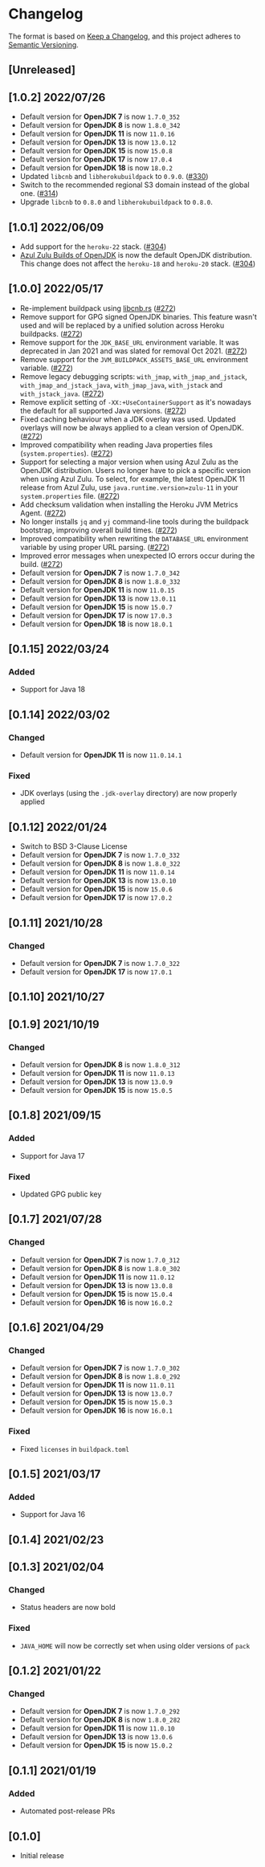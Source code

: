 # Changelog
The format is based on [Keep a Changelog](https://keepachangelog.com/en/1.0.0/),
and this project adheres to [Semantic Versioning](https://semver.org/spec/v2.0.0.html).

## [Unreleased]

## [1.0.2] 2022/07/26

* Default version for **OpenJDK 7** is now `1.7.0_352`
* Default version for **OpenJDK 8** is now `1.8.0_342`
* Default version for **OpenJDK 11** is now `11.0.16`
* Default version for **OpenJDK 13** is now `13.0.12`
* Default version for **OpenJDK 15** is now `15.0.8`
* Default version for **OpenJDK 17** is now `17.0.4`
* Default version for **OpenJDK 18** is now `18.0.2`
* Updated `libcnb` and `libherokubuildpack` to `0.9.0`. ([#330](https://github.com/heroku/buildpacks-nodejs/pull/330))
* Switch to the recommended regional S3 domain instead of the global one. ([#314](https://github.com/heroku/buildpacks-jvm/pull/314))
* Upgrade `libcnb` to `0.8.0` and `libherokubuildpack` to `0.8.0`.

## [1.0.1] 2022/06/09

* Add support for the `heroku-22` stack. ([#304](https://github.com/heroku/buildpacks-jvm/pull/304))
* [Azul Zulu Builds of OpenJDK](https://www.azul.com/downloads/?package=jdk#download-openjdk) is now the default OpenJDK distribution. This change does not affect the `heroku-18` and `heroku-20` stack. ([#304](https://github.com/heroku/buildpacks-jvm/pull/304))

## [1.0.0] 2022/05/17

* Re-implement buildpack using [libcnb.rs](https://github.com/heroku/libcnb.rs) ([#272](https://github.com/heroku/buildpacks-jvm/pull/272))
* Remove support for GPG signed OpenJDK binaries. This feature wasn't used and will be replaced by a unified solution across Heroku buildpacks. ([#272](https://github.com/heroku/buildpacks-jvm/pull/272))
* Remove support for the `JDK_BASE_URL` environment variable. It was deprecated in Jan 2021 and was slated for removal Oct 2021. ([#272](https://github.com/heroku/buildpacks-jvm/pull/272))
* Remove support for the `JVM_BUILDPACK_ASSETS_BASE_URL` environment variable. ([#272](https://github.com/heroku/buildpacks-jvm/pull/272))
* Remove legacy debugging scripts: `with_jmap`, `with_jmap_and_jstack`, `with_jmap_and_jstack_java`, `with_jmap_java`, `with_jstack` and `with_jstack_java`. ([#272](https://github.com/heroku/buildpacks-jvm/pull/272))
* Remove explicit setting of `-XX:+UseContainerSupport` as it's nowadays the default for all supported Java versions. ([#272](https://github.com/heroku/buildpacks-jvm/pull/272))
* Fixed caching behaviour when a JDK overlay was used. Updated overlays will now be always applied to a clean version of OpenJDK. ([#272](https://github.com/heroku/buildpacks-jvm/pull/272))
* Improved compatibility when reading Java properties files (`system.properties`). ([#272](https://github.com/heroku/buildpacks-jvm/pull/272))
* Support for selecting a major version when using Azul Zulu as the OpenJDK distribution. Users no longer have to pick a specific version when using Azul Zulu. To select, for example, the latest OpenJDK 11 release from Azul Zulu, use `java.runtime.version=zulu-11` in your `system.properties` file. ([#272](https://github.com/heroku/buildpacks-jvm/pull/272))
* Add checksum validation when installing the Heroku JVM Metrics Agent. ([#272](https://github.com/heroku/buildpacks-jvm/pull/272))
* No longer installs `jq` and `yj` command-line tools during the buildpack bootstrap, improving overall build times. ([#272](https://github.com/heroku/buildpacks-jvm/pull/272))
* Improved compatibility when rewriting the `DATABASE_URL` environment variable by using proper URL parsing. ([#272](https://github.com/heroku/buildpacks-jvm/pull/272))
* Improved error messages when unexpected IO errors occur during the build. ([#272](https://github.com/heroku/buildpacks-jvm/pull/272))
* Default version for **OpenJDK 7** is now `1.7.0_342`
* Default version for **OpenJDK 8** is now `1.8.0_332`
* Default version for **OpenJDK 11** is now `11.0.15`
* Default version for **OpenJDK 13** is now `13.0.11`
* Default version for **OpenJDK 15** is now `15.0.7`
* Default version for **OpenJDK 17** is now `17.0.3`
* Default version for **OpenJDK 18** is now `18.0.1`


## [0.1.15] 2022/03/24

### Added
* Support for Java 18

## [0.1.14] 2022/03/02

### Changed

* Default version for **OpenJDK 11** is now `11.0.14.1`

### Fixed

* JDK overlays (using the `.jdk-overlay` directory) are now properly applied

## [0.1.12] 2022/01/24
* Switch to BSD 3-Clause License
* Default version for **OpenJDK 7** is now `1.7.0_332`
* Default version for **OpenJDK 8** is now `1.8.0_322`
* Default version for **OpenJDK 11** is now `11.0.14`
* Default version for **OpenJDK 13** is now `13.0.10`
* Default version for **OpenJDK 15** is now `15.0.6`
* Default version for **OpenJDK 17** is now `17.0.2`

## [0.1.11] 2021/10/28
### Changed
* Default version for **OpenJDK 7** is now `1.7.0_322`
* Default version for **OpenJDK 17** is now `17.0.1`

## [0.1.10] 2021/10/27

## [0.1.9] 2021/10/19
### Changed
* Default version for **OpenJDK 8** is now `1.8.0_312`
* Default version for **OpenJDK 11** is now `11.0.13`
* Default version for **OpenJDK 13** is now `13.0.9`
* Default version for **OpenJDK 15** is now `15.0.5`

## [0.1.8] 2021/09/15
### Added
* Support for Java 17

### Fixed
* Updated GPG public key

## [0.1.7] 2021/07/28
### Changed
* Default version for **OpenJDK 7** is now `1.7.0_312`
* Default version for **OpenJDK 8** is now `1.8.0_302`
* Default version for **OpenJDK 11** is now `11.0.12`
* Default version for **OpenJDK 13** is now `13.0.8`
* Default version for **OpenJDK 15** is now `15.0.4`
* Default version for **OpenJDK 16** is now `16.0.2`

## [0.1.6] 2021/04/29
### Changed
* Default version for **OpenJDK 7** is now `1.7.0_302`
* Default version for **OpenJDK 8** is now `1.8.0_292`
* Default version for **OpenJDK 11** is now `11.0.11`
* Default version for **OpenJDK 13** is now `13.0.7`
* Default version for **OpenJDK 15** is now `15.0.3`
* Default version for **OpenJDK 16** is now `16.0.1`

### Fixed
* Fixed `licenses` in `buildpack.toml`

## [0.1.5] 2021/03/17
### Added
* Support for Java 16

## [0.1.4] 2021/02/23

## [0.1.3] 2021/02/04
### Changed
* Status headers are now bold

### Fixed
* `JAVA_HOME` will now be correctly set when using older versions of `pack`

## [0.1.2] 2021/01/22
### Changed
* Default version for **OpenJDK 7** is now `1.7.0_292`
* Default version for **OpenJDK 8** is now `1.8.0_282`
* Default version for **OpenJDK 11** is now `11.0.10`
* Default version for **OpenJDK 13** is now `13.0.6`
* Default version for **OpenJDK 15** is now `15.0.2`

## [0.1.1] 2021/01/19
### Added
* Automated post-release PRs

## [0.1.0]
* Initial release

